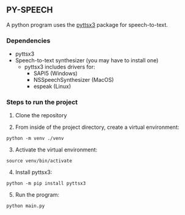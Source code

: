 ## PY-SPEECH

A python program uses the [pyttsx3](https://pyttsx3.readthedocs.io/en/latest/engine.html#examples) package for speech-to-text. 

### Dependencies
- pyttsx3
- Speech-to-text synthesizer (you may have to install one)
    - pyttsx3 includes drivers for:
        - SAPI5 (Windows)
        - NSSpeechSynthesizer (MacOS)
        - espeak (Linux)

### Steps to run the project

1. Clone the repository

2. From inside of the project directory, create a virtual environment:
```shell
python -m venv ./venv
```

3. Activate the virtual environment:
```shell
source venv/bin/activate
```

4. Install pyttsx3:
```shell
python -m pip install pyttsx3
```

5. Run the program:
```shell
python main.py
```